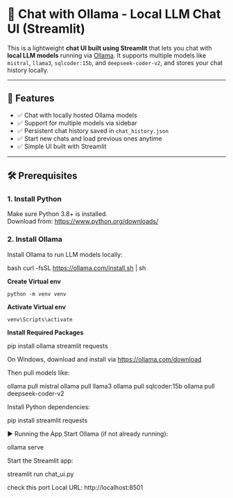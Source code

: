 # 💬 Chat with Ollama - Local LLM Chat UI (Streamlit)

This is a lightweight **chat UI built using Streamlit** that lets you chat with **local LLM models** running via [Ollama](https://ollama.com/). It supports multiple models like `mistral`, `llama3`, `sqlcoder:15b`, and `deepseek-coder-v2`, and stores your chat history locally.

---

## 🚀 Features

- ✅ Chat with locally hosted Ollama models
- ✅ Support for multiple models via sidebar
- ✅ Persistent chat history saved in `chat_history.json`
- ✅ Start new chats and load previous ones anytime
- ✅ Simple UI built with Streamlit

---

## 🛠 Prerequisites

### 1. Install Python
Make sure Python 3.8+ is installed.  
Download from: https://www.python.org/downloads/

### 2. Install Ollama
Install Ollama to run LLM models locally:

bash
curl -fsSL https://ollama.com/install.sh | sh

**Create Virtual env**


    python -m venv venv


**Activate Virtual env**


    venv\Scripts\activate


**Install Required Packages**


   pip install ollama streamlit requests



On Windows, download and install via https://ollama.com/download

Then pull models like:

ollama pull mistral
ollama pull llama3
ollama pull sqlcoder:15b
ollama pull deepseek-coder-v2



Install Python dependencies:


pip install streamlit requests




▶️ Running the App
Start Ollama (if not already running):

ollama serve

Start the Streamlit app:


streamlit run chat_ui.py

 check  this port
 Local URL: http://localhost:8501


